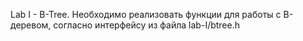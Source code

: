 Lab I - B-Tree.
Необходимо реализовать функции для работы с B-деревом, согласно интерфейсу из файла lab-I/btree.h
